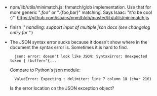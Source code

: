 - npm/lib/utils/minimatch.js: fnmatch/glob implementation.
  Use that for more generic "*.foo" or "*.{foo,bar}" matching. Says Isaac: "it'd be cool :)".
    https://github.com/isaacs/npm/blob/master/lib/utils/minimatch.js
- finish '*' handling: support input of multiple json docs (see changelog entry for '*')
- The JSON syntax error sucks because it doesn't show where in the document the syntax error is. Sometimes it is hard to find.

        json: error: doesn't look like JSON: SyntaxError: Unexpected token { (buffer="{...

  Compare to Python's json module:

        ValueError: Expecting : delimiter: line 7 column 18 (char 216)

  Is the error location on the JSON exception object?

